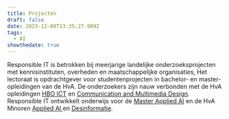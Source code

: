 ```yaml
---
title: Projecten
draft: false
date: 2023-12-08T13:35:27.909Z
tags:
  - AI
showthedate: true
---
```

Responsible IT is betrokken bij meerjarige landelijke onderzoeksprojecten met kennisinstituten, overheden en maatschappelijke organisaties,
Het lectoraat is opdrachtgever voor studentenprojecten in bachelor- en master-opleidingen van de HvA. De onderzoekers zijn nauw verbonden met de HvA opleidingen [HBO ICT](<>) en [Communication and Multimedia Design](<>). Responsible IT ontwikkelt onderwijs voor de [Master Applied AI](<>) en de HvA Minoren [Applied AI ](<>)en [Desinformatie](<>).